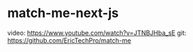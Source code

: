 # match-me-next-js
video: https://www.youtube.com/watch?v=JTNBJHba_sE
git:  https://github.com/EricTechPro/match-me